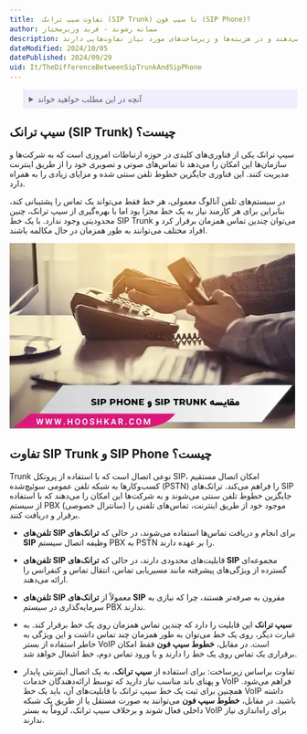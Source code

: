 ```yaml
---
title:  تفاوت سیپ ترانک (SIP Trunk) با سیپ فون (SIP Phone)؟
author: سمانه رشوند - فربد وزیرمختار
description: سیپ ترانک و سیپ فون فناوری‌های نوینی هستند که امکان مدیریت تماس‌های صوتی و تصویری را از طریق اینترنت فراهم می‌کنند. این دو سیستم با ویژگی‌ها و کاربردهای متفاوت، مزایای خاصی را برای کسب‌وکارها ارائه می‌دهند و در هزینه‌ها و زیرساخت‌های مورد نیاز تفاوت‌هایی دارند.
dateModified: 2024/10/05
datePublished: 2024/09/29
uid: It/TheDifferenceBetweenSipTrunkAndSipPhone
---
```

<blockquote style="background-color:#eeeefc; padding:0.5rem">

<details>
  <summary>آنچه در این مطلب خواهید خواند</summary>
  <ul>
   <li>سیپ ترانک (SIP Trunk) چیست؟</li>
   <li>تفاوت SIP Trunk و SIP Phone چیست؟</li>
  </ul>
</details>
</blockquote>

## سیپ ترانک (SIP Trunk) چیست؟

سیپ ترانک یکی از فناوری‌های کلیدی در حوزه ارتباطات امروزی است که به شرکت‌ها و سازمان‌ها این امکان را می‌دهد تا تماس‌های صوتی و تصویری خود را از طریق اینترنت مدیریت کنند. این فناوری جایگزین خطوط تلفن سنتی شده و مزایای زیادی را به همراه دارد.

در سیستم‌های تلفن آنالوگ معمولی، هر خط فقط می‌تواند یک تماس را پشتیبانی کند، بنابراین برای هر کارمند نیاز به یک خط مجزا بود اما با بهره‌گیری از سیپ ترانک، چنین محدودیتی وجود ندارد. با یک خط SIP Trunk می‌توان چندین تماس همزمان برقرار کرد و افراد مختلف می‌توانند به طور همزمان در حال مکالمه باشند.

![مقایسه SIP Trunk و SIP Phone](./Images/ComparisonOfSipTrunkAndSipPhone.webp)

## تفاوت SIP Trunk  و  SIP Phone چیست؟

Trunk نوعی اتصال است که با استفاده از پروتکل SIP، امکان اتصال مستقیم کسب‌وکارها به شبکه تلفن عمومی سوئیچ‌شده (PSTN) را فراهم می‌کند. 
ترانک‌های SIP جایگزین خطوط تلفن سنتی می‌شوند و به شرکت‌ها این امکان را می‌دهند که با استفاده از سیستم PBX (سانترال خصوصی) موجود خود از طریق اینترنت، تماس‌های تلفنی را برقرار و دریافت کنند.

- **تلفن‌های SIP** برای انجام و دریافت تماس‌ها استفاده می‌شوند، در حالی که **ترانک‌های SIP** وظیفه اتصال سیستم PBX به PSTN را بر عهده دارند. 

- **تلفن‌های SIP** قابلیت‌های محدودی دارند، در حالی که **ترانک‌های SIP** مجموعه‌ای گسترده از ویژگی‌های پیشرفته مانند مسیریابی تماس، انتقال تماس و کنفرانس را ارائه می‌دهند. 

- **تلفن‌های SIP** معمولاً از **ترانک‌های SIP** مقرون به صرفه‌تر هستند، چرا که نیازی به سرمایه‌گذاری در سیستم PBX ندارند.

- **سیپ ترانک** این قابلیت را دارد که چندین تماس همزمان روی یک خط برقرار کند. به عبارت دیگر، روی یک خط می‌توان به طور همزمان چند تماس داشت و این ویژگی به خاطر استفاده از بستر VoIP است.
در مقابل، **خطوط سیپ فون** فقط امکان برقراری یک تماس روی یک خط را دارند و با ورود تماس دوم، خط اشغال خواهد شد.

- تفاوت براساس زیرساخت: برای استفاده از **سیپ ترانک**، به یک اتصال اینترنتی پایدار و پهنای باند مناسب نیاز دارید که توسط ارائه‌دهندگان خدمات VoIP فراهم می‌شود. همچنین برای ثبت یک خط سیپ ترانک با قابلیت‌های آن، باید یک خط VoIP داشته باشید.
در مقابل، **خطوط سیپ فون** می‌توانند به صورت مستقل یا از طریق یک شبکه داخلی فعال شوند و برخلاف سیپ ترانک، لزوماً به بستر VoIP برای راه‌اندازی نیاز ندارند.